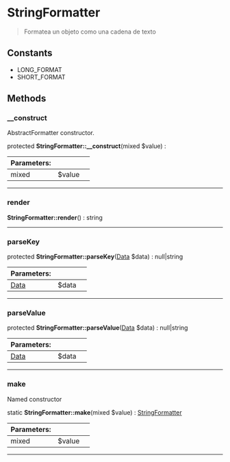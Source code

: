 
                                                                                                                                            
    
# StringFormatter


> Formatea un objeto como una cadena de texto
>
> 




## Constants
- LONG_FORMAT
- SHORT_FORMAT




## Methods

### __construct
AbstractFormatter constructor.


protected **StringFormatter::__construct**(mixed $value) : 


|Parameters: | | |
| --- | --- | --- |
|mixed |$value |  |

---


### render



**StringFormatter::render**() : string



---


### parseKey



protected **StringFormatter::parseKey**([Data](../../../../Data.md) $data) : null|string


|Parameters: | | |
| --- | --- | --- |
|[Data](../../../../Data.md) |$data |  |

---


### parseValue



protected **StringFormatter::parseValue**([Data](../../../../Data.md) $data) : null|string


|Parameters: | | |
| --- | --- | --- |
|[Data](../../../../Data.md) |$data |  |

---


### make
Named constructor


static **StringFormatter::make**(mixed $value) : [StringFormatter](../../../../StringFormatter.md)


|Parameters: | | |
| --- | --- | --- |
|mixed |$value |  |

---


                                                                                                                                                                                                                                                                                                                                                                                                            
    
                                                                                                                                                                                                                                                                             
                
